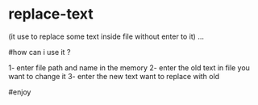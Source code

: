 # replace-text

(it use to replace some text inside file
without enter to it) ...

#how can i use it ?

1- enter file path and name in the memory
2- enter the old text in file you want to change it
3- enter the new text want to replace with old

#enjoy
